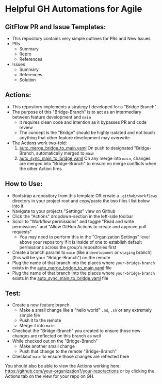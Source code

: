 # Helpful GH Automations for Agile

## GitFlow PR and Issue Templates:
- This repository contains very simple outlines for PRs and New Issues
- PRs
  - Summary
  - Repro
  - References
- Issues
  - Summary
  - References
  - Solution

## Actions:
- This repository implements a strategy I developed for a "Bridge Branch"
- The purpose of this "Bridge-Branch" is to act as an intermediary between feature development and `main`
  - It requires clean code and intention as it bypasses PR and code review
  - The concept is the "Bridge" should be highly isolated and not touch anything that other feature development may overwrite
- The Actions work two-fold:
  1. [auto_merge_bridge_to_main.yaml](https://github.com/colinwilliams91/helpful-gh-automations/actions/workflows/auto_merge_bridge_to_main.yaml) On push to designated "Bridge-Branch, automatically merged to `main`
  2. [auto_sync_main_to_bridge.yaml](https://github.com/colinwilliams91/helpful-gh-automations/actions/workflows/auto_sync_main_to_bridge.yaml) On any merge into `main`, changes are merged into "Bridge-Branch" to ensure no merge conflicts when the other Action fires

## How to Use:
- Bootstrap a repository from this template OR create a `.github/workflows` directory in your project root and copy/paste the two files I list below into it.
- Navigate to your projects "Settings" view on Github
- Click the "Actions" dropdown-section in the left-side toolbar
- Scroll to "Workflow permissions" and toggle "Read and write permissions" and "Allow GitHub Actions to create and approve pull requests"
  - You may need to perform this in the "Organization Settings" level above your repository if it is inside of one to establish default permissions across the group's repositories first
- Create a branch parallel to `main` (like a `development` or `staging` branch) (this will be your "Bridge-Branch") on the remote
- Plug the name of that branch into the places where `your-bridge-branch` exists in the [auto_merge_bridge_to_main.yaml](https://github.com/colinwilliams91/helpful-gh-automations/blob/main/.github/workflows/auto_merge_bridge_to_main.yaml) file
- Plug the name of that branch into the places where `your-bridge-branch` exists in the [auto_sync_main_to_bridge.yaml](https://github.com/colinwilliams91/helpful-gh-automations/blob/main/.github/workflows/auto_sync_main_to_bridge.yaml) file

## Test:
- Create a new feature branch
  - Make a small change like a "hello world" `.md`, `.sh` or any extremely simple file
  - Push it to the remote
  - Merge it into `main`
- Checkout the "Bridge-Branch" you created to ensure those new changes are reflected on this branch as well
- While checked out on the "Bridge-Branch"
  - Make another small change
  - Push that change to the remote "Bridge-Branch"
- Checkout `main` to ensure those changes are reflected here

You should also be able to view the Actions working here: https://github.com/your-organization?/your-repo/actions or by clicking the Actions tab on the view for your repo on GH.
